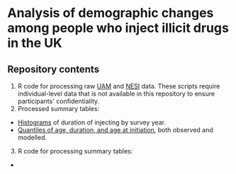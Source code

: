 # Analysis of demographic changes among people who inject illicit drugs in the UK

## Repository contents
1. R code for processing raw [UAM](https://github.com/danlewer/uam_nesi/blob/main/r_code/process_raw_uam.R) and [NESI](https://github.com/danlewer/uam_nesi/blob/main/r_code/process_raw_nesi.R) data. These scripts require individual-level data that is not available in this repository to ensure participants' confidentiality.
2. Processed summary tables:
* [Histograms](https://github.com/danlewer/uam_nesi/tree/main/histogram) of duration of injecting by survey year.
* [Quantiles of age, duration, and age at initiation](https://github.com/danlewer/uam_nesi/tree/main/quantiles), both observed and modelled.
3. R code for processing summary tables:
*
